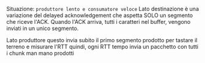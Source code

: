 Situazione: `produttore lento e consumatore veloce`
Lato destinazione è una variazione del delayed acknowledgement che aspetta SOLO un segmento che riceve l'ACK. Quando l'ACK arriva, tutti i caratteri nel buffer, vengono inviati in un unico segmento.

Lato produttore questo invia subito il primo segmento prodotto per tastare il terreno e misurare l'RTT quindi, ogni RTT tempo invia un pacchetto con tutti i chunk man mano prodotti